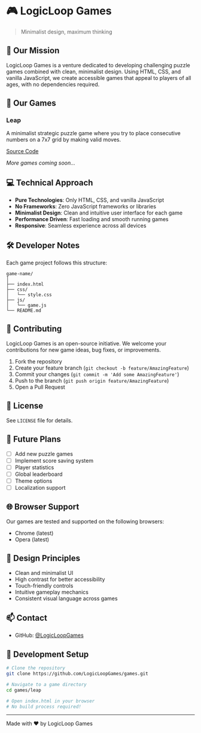 # 🎮 LogicLoop Games

> Minimalist design, maximum thinking

## 🎯 Our Mission

LogicLoop Games is a venture dedicated to developing challenging puzzle games combined with clean, minimalist design. Using HTML, CSS, and vanilla JavaScript, we create accessible games that appeal to players of all ages, with no dependencies required.

## 🎲 Our Games

### Leap
A minimalist strategic puzzle game where you try to place consecutive numbers on a 7x7 grid by making valid moves.

[Source Code]([link](https://github.com/LogicLoopGames/Leap))

*More games coming soon...*

## 💻 Technical Approach

- **Pure Technologies**: Only HTML, CSS, and vanilla JavaScript
- **No Frameworks**: Zero JavaScript frameworks or libraries
- **Minimalist Design**: Clean and intuitive user interface for each game
- **Performance Driven**: Fast loading and smooth running games
- **Responsive**: Seamless experience across all devices

## 🛠 Developer Notes

Each game project follows this structure:

```
game-name/
│
├── index.html
├── css/
│   └── style.css
├── js/
│   └── game.js
└── README.md
```

## 🤝 Contributing

LogicLoop Games is an open-source initiative. We welcome your contributions for new game ideas, bug fixes, or improvements.

1. Fork the repository
2. Create your feature branch (`git checkout -b feature/AmazingFeature`)
3. Commit your changes (`git commit -m 'Add some AmazingFeature'`)
4. Push to the branch (`git push origin feature/AmazingFeature`)
5. Open a Pull Request

## 📜 License

See `LICENSE` file for details.

## 🎯 Future Plans

- [ ] Add new puzzle games
- [ ] Implement score saving system
- [ ] Player statistics
- [ ] Global leaderboard
- [ ] Theme options
- [ ] Localization support

## 🌐 Browser Support

Our games are tested and supported on the following browsers:
- Chrome (latest)
- Opera (latest)

## 🎨 Design Principles

- Clean and minimalist UI
- High contrast for better accessibility
- Touch-friendly controls
- Intuitive gameplay mechanics
- Consistent visual language across games

## 📫 Contact

- GitHub: [@LogicLoopGames]([link](https://github.com/LogicLoopGames))

## 🔧 Development Setup

```bash
# Clone the repository
git clone https://github.com/LogicLoopGames/games.git

# Navigate to a game directory
cd games/leap

# Open index.html in your browser
# No build process required!
```

---
Made with ❤️ by LogicLoop Games
